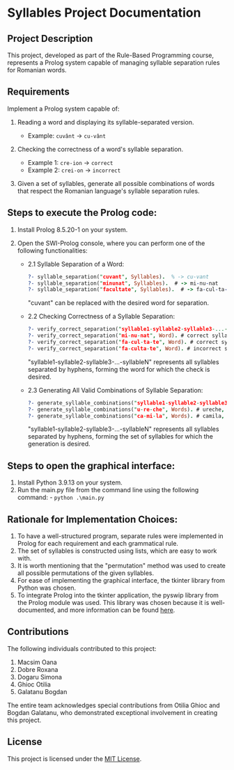 # Syllables Project Documentation

## Project Description

This project, developed as part of the Rule-Based Programming course, represents a Prolog system capable of managing syllable separation rules for Romanian words.

## Requirements

Implement a Prolog system capable of:

1. Reading a word and displaying its syllable-separated version.
   - Example: `cuvânt` -> `cu-vânt`

2. Checking the correctness of a word's syllable separation.
   - Example 1: `cre-ion` -> `correct`
   - Example 2: `crei-on` -> `incorrect`

3. Given a set of syllables, generate all possible combinations of words that respect the Romanian language's syllable separation rules.

## Steps to execute the Prolog code:

1. Install Prolog 8.5.20-1 on your system.

2. Open the SWI-Prolog console, where you can perform one of the following functionalities:

   - 2.1 Syllable Separation of a Word:
   
     ```prolog
     ?- syllable_separation("cuvant", Syllables).  % -> cu-vant
     ?- syllable_separation("minunat", Syllables).  # -> mi-nu-nat
     ?- syllable_separation("facultate", Syllables).  # -> fa-cul-ta-te
     ```
     "cuvant" can be replaced with the desired word for separation.
     
   - 2.2 Checking Correctness of a Syllable Separation:
   
     ```prolog
     ?- verify_correct_separation("syllable1-syllable2-syllable3-...-syllableN", Word). # general example
     ?- verify_correct_separation("mi-nu-nat", Word). # correct syllable separation
     ?- verify_correct_separation("fa-cul-ta-te", Word). # correct syllable separation
     ?- verify_correct_separation("fa-culta-te", Word). # incorrect syllable separation
     ```
     
     "syllable1-syllable2-syllable3-...-syllableN" represents all syllables separated by hyphens, forming the word for which the check is desired.
     
   - 2.3 Generating All Valid Combinations of Syllable Separation:
   
     ```prolog
     ?- generate_syllable_combinations("syllable1-syllable2-syllable3-...-syllableN", Words). # general example
     ?- generate_syllable_combinations("u-re-che", Words). # ureche, uchere
     ?- generate_syllable_combinations("ca-mi-la", Words). # camila, calami, micala, milaca, lacami, lamica
     ```
     
     "syllable1-syllable2-syllable3-...-syllableN" represents all syllables separated by hyphens, forming the set of syllables for which the generation is desired.

## Steps to open the graphical interface:
  1. Install Python 3.9.13 on your system.
  2. Run the main.py file from the command line using the following command:
    - ```
     python .\main.py
    ```

## Rationale for Implementation Choices:
  1. To have a well-structured program, separate rules were implemented in Prolog for each requirement and each grammatical rule.
  2. The set of syllables is constructed using lists, which are easy to work with.
  3. It is worth mentioning that the "permutation" method was used to create all possible permutations of the given syllables.
  4. For ease of implementing the graphical interface, the tkinter library from Python was chosen.
  5. To integrate Prolog into the tkinter application, the pyswip library from the Prolog module was used. This library was chosen because it is well-documented, and more information can be found [here](https://github.com/yuce/pyswip).

## Contributions

The following individuals contributed to this project:
1. Macsim Oana
2. Dobre Roxana
3. Dogaru Simona
4. Ghioc Otilia
5. Galatanu Bogdan


The entire team acknowledges special contributions from Otilia Ghioc and Bogdan Galatanu, who demonstrated exceptional involvement in creating this project.

## License

This project is licensed under the [MIT License](LICENSE).

